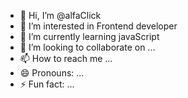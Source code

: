 - 👋 Hi, I’m @alfaClick
- 👀 I’m interested in Frontend developer
- 🌱 I’m currently learning javaScript
- 💞️ I’m looking to collaborate on ...
- 📫 How to reach me ...
- 😄 Pronouns: ...
- ⚡ Fun fact: ...

<!---
alfaClick/alfaClick is a ✨ special ✨ repository because its `README.md` (this file) appears on your GitHub profile.
You can click the Preview link to take a look at your changes.
--->
